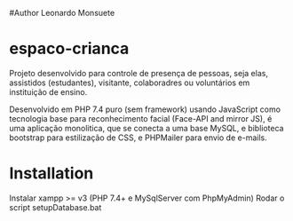 #Author Leonardo Monsuete

# espaco-crianca
Projeto desenvolvido para controle de presença de pessoas, seja elas, assistidos (estudantes), visitante, colaboradres ou voluntários em instituição de ensino.

Desenvolvido em PHP 7.4 puro (sem framework) usando JavaScript como tecnologia base para reconhecimento facial (Face-API and mirror JS), é uma aplicação monolitica, que se conecta a uma base MySQL, e biblioteca bootstrap para estilização de CSS, e PHPMailer para envio de e-mails.

# Installation
Instalar xampp >= v3 (PHP 7.4+ e MySqlServer com PhpMyAdmin)
Rodar o script setupDatabase.bat
